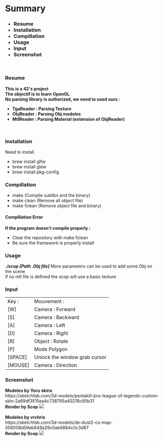 <h1>Summary</h1>
<h3>
<ul>
  <li>Resume</li>
  <li>Installation</li>
  <li>Compillation</li>
  <li>Usage</li>
  <li>Input</li>
  <li>Screenshot</li>
</ul>
</h3>
<br>
<h3>Resume</h3>
<b>
This is a 42's project<br>
The objectif is to learn OpenGL<br>
No parsing library is authorized, we need to used ours :
 <ul><li>TgaReader : Parsing Texture</li>
  <li>ObjReader : Parsing Obj modeles</li>
  <li>MtlReader : Parsing Material (extension of ObjReader)</li></ul>
</b><br>
<h3>Installation</h3>
Need to install 
<ul> 
    <li>brew install glfw
    <li>brew install glew
    <li>brew install pkg-config
 </ul>
 <h3>Compillation</h3>
 <ul>
    <li>make        (Compile sublibs and the binary)
    <li>make clean  (Remove all object file)
    <li>make fclean (Remove object file and binary)
 </ul>
 <h4>Compillation Error</h4>
        <b>If the program doesn't compile properly : </b>
        <ul>
          <li>Clear the repository with make fclean</li>
          <li>Be sure the framework is properly install</li>
          </ul>
 <h3>Usage</h3>
 <b><i>./scop [Path .Obj file]</i></b>
 More parameters can be used to add some Obj on the scene<br>
 If no mtl file is defined the scop will use a basic texture
 <h3>Input</h3>
 <table>
      <tr>
        <td>Key : </td>
        <td>Mouvement : </td>
      </tr>
      <tr>
        <td>[W]</td>
        <td>Camera : Forward</td>
      </tr>
      <tr>
        <td>[S]</td>
        <td>Camera : Backward</td>
      </tr>
      <tr>
        <td>[A]</td>
        <td>Camera : Left</td>
      </tr>
      <tr>
        <td>[D]</td>
        <td>Camera : Right</td>
      </tr>
      <tr>
        <td>[R]</td>
        <td>Object : Rotate</td>
      </tr>
      <tr>
        <td>[P]</td>
        <td>Mode Polygon</td>
      </tr>
      <tr>
        <td>[SPACE]</td>
        <td>Unlock the window grab cursor</td>
      </tr>
      <tr>
        <td>[MOUSE]</td>
        <td>Camera : Direction</td>
      </tr>
 </table>
 <h3>Screenshot</h3>
 <b>Modeles by Yoru skins</b><br>
  https://sketchfab.com/3d-models/pentakill-jinx-league-of-legends-custom-skin-2a89df3515ea4c738795a40218c95b31<br>
 <b>Render by Scop</b>
 <img src="https://raw.https://github.com/Kawatwist/Scop/tree/master/Screenshot/Jinx_pentakill.png">
<br><br>
 <b>Modeles by vrchris</b><br>
  https://sketchfab.com/3d-models/de-dust2-cs-map-056008d59eb849a29c0ab6884c0c3d87<br>
 <b>Render by Scop</b>
 <img src="https://raw.https://github.com/Kawatwist/Scop/tree/master/Screenshot/de_dust.png">
